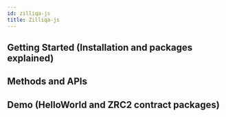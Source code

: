 ```yaml
---
id: zilliqa-js
title: Zilliqa-js
---
```

## Getting Started (Installation and packages explained)
## Methods and APIs
## Demo (HelloWorld and ZRC2 contract packages)
